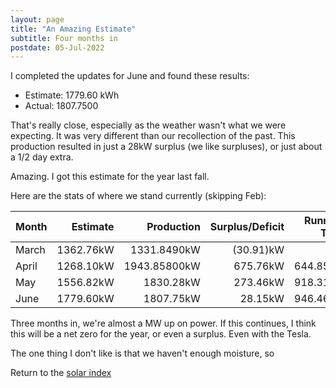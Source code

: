 ```yaml
---
layout: page
title: "An Amazing Estimate"
subtitle: Four months in
postdate: 05-Jul-2022
---
```


I completed the updates for June and found these results:
- Estimate: 1779.60 kWh
- Actual: 1807.7500

That's really close, especially as the weather wasn't what we were expecting. It was very different than our recollection of the past. This production resulted in just a 28kW surplus (we like surpluses), or just about a 1/2 day extra.

Amazing. I got this estimate for the year last fall.

Here are the stats of where we stand currently (skipping Feb):

| Month | Estimate | Production | Surplus/Deficit | Running Total |
|:--------|------------:|------------------:|-----------------:|-----------------:|
| March | 1362.76kW | 1331.8490kW |  (30.91)kW |  |
| April | 1268.10kW | 1943.85800kW | 675.76kW  | 644.85kW |
| May | 1556.82kW | 1830.28kW | 273.46kW  | 918.31kW |
| June | 1779.60kW | 1807.75kW | 28.15kW  | 946.46kW |

Three months in, we're almost a MW up on power. If this continues, I think this will be a net zero for the year, or even a surplus. Even with the Tesla.

The one thing I don't like is that we haven't enough moisture, so

Return to the [solar index](/projects/solar/solarindex)